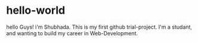# hello-world
hello Guys!
  i'm Shubhada. This is my first github trial-project.
  I'm a studant, and wanting to build my career in Web-Development.
